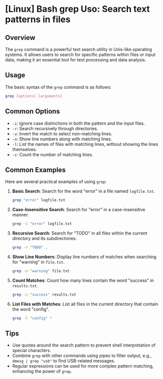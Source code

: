 # [Linux] Bash grep Uso: Search text patterns in files

## Overview
The `grep` command is a powerful text search utility in Unix-like operating systems. It allows users to search for specific patterns within files or input data, making it an essential tool for text processing and data analysis.

## Usage
The basic syntax of the `grep` command is as follows:

```bash
grep [options] [arguments]
```

## Common Options
- `-i`: Ignore case distinctions in both the pattern and the input files.
- `-r`: Search recursively through directories.
- `-v`: Invert the match to select non-matching lines.
- `-n`: Show line numbers along with matching lines.
- `-l`: List the names of files with matching lines, without showing the lines themselves.
- `-c`: Count the number of matching lines.

## Common Examples
Here are several practical examples of using `grep`:

1. **Basic Search**: Search for the word "error" in a file named `logfile.txt`.
   ```bash
   grep "error" logfile.txt
   ```

2. **Case-Insensitive Search**: Search for "error" in a case-insensitive manner.
   ```bash
   grep -i "error" logfile.txt
   ```

3. **Recursive Search**: Search for "TODO" in all files within the current directory and its subdirectories.
   ```bash
   grep -r "TODO" .
   ```

4. **Show Line Numbers**: Display line numbers of matches when searching for "warning" in `file.txt`.
   ```bash
   grep -n "warning" file.txt
   ```

5. **Count Matches**: Count how many lines contain the word "success" in `results.txt`.
   ```bash
   grep -c "success" results.txt
   ```

6. **List Files with Matches**: List all files in the current directory that contain the word "config".
   ```bash
   grep -l "config" *
   ```

## Tips
- Use quotes around the search pattern to prevent shell interpretation of special characters.
- Combine `grep` with other commands using pipes to filter output, e.g., `dmesg | grep "usb"` to find USB-related messages.
- Regular expressions can be used for more complex pattern matching, enhancing the power of `grep`.